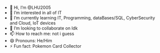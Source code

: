 - 👋 Hi, I’m @LHU2005
- 👀 I’m interested in all of IT
- 🌱 I’m currently learning IT, Programming, dataBases/SQL, CyberSecurity and Cloud, IoT devices
- 💞️ I’m looking to collaborate on Idk
- 📫 How to reach me: not i guess
- 😄 Pronouns: He/Him
- ⚡ Fun fact: Pokemon Card Collector

<!---
LHU2005/LHU2005 is a ✨ special ✨ repository because its `README.md` (this file) appears on your GitHub profile.
You can click the Preview link to take a look at your changes.
--->
